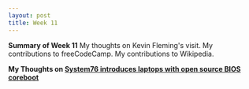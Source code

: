 ```yaml
---
layout: post
title: Week 11
---
```

**Summary of Week 11**
My thoughts on Kevin Fleming's visit.
My contributions to freeCodeCamp.
My contributions to Wikipedia.


**My Thoughts on [System76 introduces laptops with open source BIOS coreboot](https://opensource.com/article/19/11/coreboot-system76-laptops?utm_campaign=intrel)**



